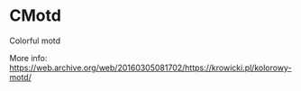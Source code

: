# CMotd

Colorful motd

More info:
https://web.archive.org/web/20160305081702/https://krowicki.pl/kolorowy-motd/
